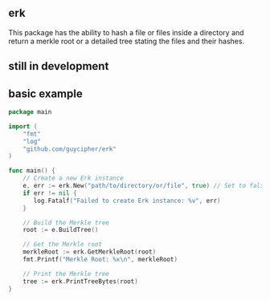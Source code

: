  ## erk
This package has the ability to hash a file or files inside a directory and return a merkle root or a detailed tree stating the files and their hashes.

 ## still in development

 ## basic example
 ```go
 package main

 import (
     "fmt"
     "log"
     "github.com/guycipher/erk"
 )

 func main() {
     // Create a new Erk instance
     e, err := erk.New("path/to/directory/or/file", true) // Set to false if input is a file
     if err != nil {
        log.Fatalf("Failed to create Erk instance: %v", err)
     }

     // Build the Merkle tree
     root := e.BuildTree()

     // Get the Merkle root
     merkleRoot := erk.GetMerkleRoot(root)
     fmt.Printf("Merkle Root: %x\n", merkleRoot)

     // Print the Merkle tree
     tree := erk.PrintTreeBytes(root)
 }
 ```